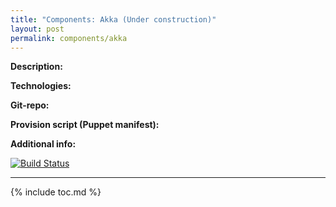 ```yaml
---
title: "Components: Akka (Under construction)"
layout: post
permalink: components/akka
---
```

**Description:**

**Technologies:**

**Git-repo:**

**Provision script (Puppet manifest):**

**Additional info:**

[![Build Status](http://ci.nlp-project.ru:8080/buildStatus/icon?job=story_line2_server_akka)](http://ci.nlp-project.ru:8080/job/story_line2_server_akka/)

---
{% include toc.md %}

